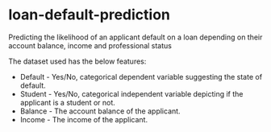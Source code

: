 # loan-default-prediction
Predicting the likelihood of an applicant default on a loan depending on their account balance, income and professional status 

The dataset used has the below features:

* Default - Yes/No, categorical dependent variable suggesting the state of default.
* Student - Yes/No, categorical independent variable depicting if the applicant is a student or not.
* Balance - The account balance of the applicant.
* Income - The income of the applicant.
